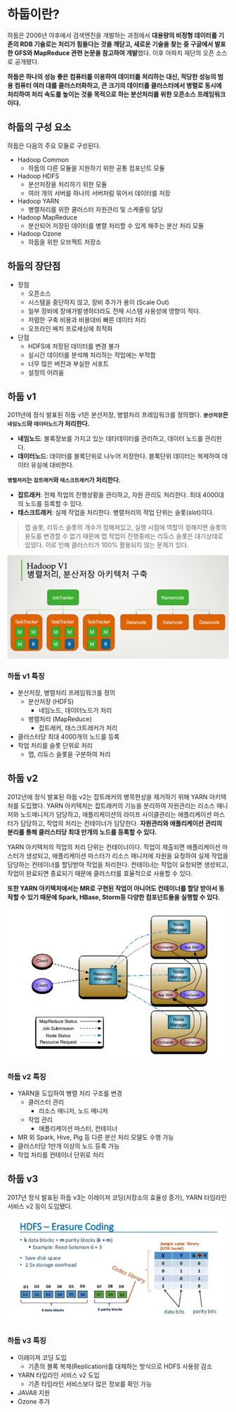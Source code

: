 # 하둡이란?

하둡은 2006년 야후에서 검색엔진을 개발하는 과정에서 **대용량의 비정형 데이터를 기존의 RDB 기술로는 처리가 힘들다는 것을 깨닫고, 새로운 기술을 찾는 중 구글에서 발표한 GFS와
MapReduce 관련 논문을 참고하여 개발**했다. 이후 아파치 재단의 오픈 소스로 공개됐다.

**하둡은 하나의 성능 좋은 컴퓨터를 이용하여 데이터를 처리하는 대신, 적당한 성능의 범용 컴퓨터 여러 대를 클러스터화하고, 큰 크기의 데이터를 클러스터에서 병렬로 동시에 처리하여 처리 속도를 높이는
것을 목적으로 하는 분산처리를 위한 오픈소스 프레임워크이다.**

## 하둡의 구성 요소

하둡은 다음의 주요 모듈로 구성된다.

- Hadoop Common
    - 하둡의 다른 모듈을 지원하기 위한 공통 컴포넌트 모듈
- Hadoop HDFS
    - 분산저장을 처리하기 위한 모듈
    - 여러 개의 서버를 하나의 서버처럼 묶어서 데이터를 저장
- Hadoop YARN
    - 병렬처리를 위한 클러스터 자원관리 및 스케줄링 담당
- Hadoop MapReduce
    - 분산되어 저장된 데이터를 병렬 처리할 수 있게 해주는 분산 처리 모듈
- Hadoop Ozone
    - 하둡을 위한 오브젝트 저장소

## 하둡의 장단점

- 장점
    - 오픈소스
    - 시스템을 중단하지 않고, 장비 추가가 용이 (Scale Out)
    - 일부 장비에 장애가발생하더라도 전체 시스템 사용성에 영향이 적다.
    - 저렴한 구축 비용과 비용대비 빠른 데이터 처리
    - 오프라인 배치 프로세싱에 최적화
- 단점
    - HDFS에 저장된 데이터를 변경 불가
    - 실시간 데이터를 분석해 처리하는 작업에는 부적합
    - 너무 많은 버전과 부실한 서포트
    - 설정의 어려움

## 하둡 v1

2011년에 정식 발표된 하둡 v1은 분산저장, 병렬처리 프레임워크를 정의했다. **`분산저장`은 `네임노드`와 `데이터노드`가 처리한다.**

- **네임노드**: 블록정보를 가지고 있는 데타데이터를 관리하고, 데이터 노드를 관리한다.
- **데이터노드**: 데이터를 블록단위로 나누어 저장한다. 블록단위 데이터는 복제하여 데이터 유실에 대비한다.

**`병렬처리`는 `잡트래커`와 `태스크트래커`가 처리한다.**

- **잡트래커**: 전체 작업의 진행상황을 관리하고, 자원 관리도 처리한다. 최대 4000대의 노드를 등록할 수 있다.
- **태스크트래커**: 실제 작업을 처리한다. 병렬처리의 작업 단위는 슬롯(slot)이다.

> 맵 슬롯, 리듀스 슬롯의 개수가 정해져있고, 실행 시점에 역할이 정해지면 슬롯의 용도를 변경할 수 없기 때문에 맵 작업이 진행중에는 리듀스 슬롯은 대기상태로 있었다. 이로 인해 클러스터가 100% 활용되지 않는 문제가 있다.

![hadoop v1](./images/image-1.png)

### 하둡 v1 특징

- 분산저장, 병렬처리 프레임워크를 정의
    - 분산저장 (HDFS)
        - 네임노드, 데이터노드가 처리
    - 병렬처리 (MapReduce)
        - 잡트래커, 태스크트래커가 처리
- 클러스터당 최대 4000개의 노드를 등록
- 작업 처리를 슬롯 단위로 처리
    - 맵, 리듀스 슬롯을 구분하여 처리

## 하둡 v2

2012년에 정식 발표된 하둡 v2는 잡트래커의 병목현상을 제거하기 위해 YARN 아키텍처를 도입했다. YARN 아키텍처는 잡트래커의 기능을 분리하여 자원관리는 리소스 매니저와 노드매니저가 담당하고,
애플리케이션의 라이프 사이클관리는 애플리케이션 마스터가 담당하고, 작업의 처리는 컨테이너가 담당한다. **자원관리와 애플리케이션 관리의 분리를 통해 클러스터당 최대 만개의 노드를 등록할 수 있다.**

YARN 아키텍처의 작업의 처리 단위는 컨테이너이다. 작업이 제출되면 애플리케이션 마스터가 생성되고, 애플리케이션 마스터가 리소스 매니저에 자원을 요청하여 실제 작업을 담당하는 컨테이너를 할당받아
작업을 처리한다. 컨테이너는 작업이 요청되면 생성되고, 작업이 완료되면 종료되기 때문에 클러스터를 효율적으로 사용할 수 있다.

**또한 YARN 아키텍처에서는 MR로 구현된 작업이 아니어도 컨테이너를 할당 받아서 동작할 수 있기 때문에 Spark, HBase, Storm등 다양한 컴포넌트들을 실행할 수 있다.**

![hadoop v2](./images/image-2.png)

### 하둡 v2 특징

- YARN을 도입하여 병렬 처리 구조를 변경
    - 클러스터 관리
        - 리소스 매니저, 노드 매니저
    - 작업 관리
        - 애플리케이션 마스터, 컨테이너
- MR 외 Spark, Hive, Pig 등 다른 분산 처리 모델도 수행 가능
- 클러스터당 1만개 이상의 노드 등록 가능
- 작업 처리를 컨테이너 단위로 처리

## 하둡 v3

2017년 정식 발표된 하둡 v3는 이레이져 코딩(저장소의 효율성 증가), YARN 타임라인 서비스 v2 등이 도입됐다.

![hadoop v3](./images/image-3.png)

### 하둡 v3 특징

- 이레이져 코딩 도입
    - 기존의 블록 복제(Replication)를 대체하는 방식으로 HDFS 사용량 감소
- YARN 타입라인 서비스 v2 도입
    - 기존 타임라인 서비스보다 많은 정보를 확인 가능
- JAVA8 지원
- Ozone 추가
